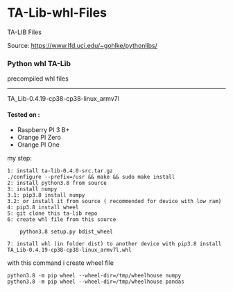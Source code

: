 # TA-Lib-whl-Files
TA-LIB Files

Source:
https://www.lfd.uci.edu/~gohlke/pythonlibs/

### Python whl TA-Lib 

precompiled whl files

---

TA_Lib-0.4.19-cp38-cp38-linux_armv7l

#### Tested on :
- Raspberry PI 3 B+
- Orange PI Zero
- Orange PI One


my step:
```
1: install ta-lib-0.4.0-src.tar.gz
./configure --prefix=/usr && make && sudo make install
2: install python3.8 from source
3: install numpy
3.1: pip3.8 install numpy
3.2: or install it from source ( recommended for device with low ram)
4: pip3.8 install wheel
5: git clone this ta-lib repo
6: create whl file from this source

    python3.8 setup.py bdist_wheel

7: install whl (in folder dist) to another device with pip3.8 install TA_Lib-0.4.19-cp38-cp38-linux_armv7l.whl
```

with this command i create wheel file

```
python3.8 -m pip wheel --wheel-dir=/tmp/wheelhouse numpy
python3.8 -m pip wheel --wheel-dir=/tmp/wheelhouse pandas
```

